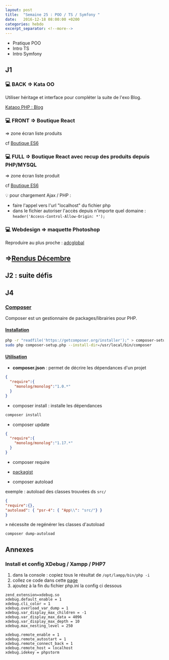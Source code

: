```yaml
---
layout: post
title:  "Semaine 25 : POO / TS / Symfony "
date:   2016-12-18 08:00:00 +0200
categories: hebdo 
excerpt_separator: <!--more-->
---
```


- Pratique POO 
- Intro TS
- Intro Symfony

<!--more-->

## J1

### :computer: BACK => Kata OO

Utiliser héritage et interface pour compléter la suite de l'exo Blog.

[Kataoo PHP : Blog](https://github.com/simplyon2/kataoo)

### :computer: FRONT => Boutique React
    
=> zone écran liste produits

cf [Boutique ES6](https://github.com/simplyon2/demo_boutique_es6)

 
### :computer: FULL => Boutique React avec recup des produits depuis PHP/MYSQL
  
=> zone écran liste produit

cf [Boutique ES6](https://github.com/simplyon2/demo_boutique_es6)

:bulb: pour chargement Ajax / PHP :

- faire l'appel vers l'url "localhost" du fichier php
- dans le fichier autoriser l'accès depuis n'importe quel domaine :
`header('Access-Control-Allow-Origin: *');`

### :computer: Webdesign => maquette Photoshop 

Reproduire au plus proche : [adcglobal](http://adcglobal.org/) 


## =>[Rendus Décembre](https://docs.google.com/spreadsheets/d/13WeolssSbbP7CGHn1Zm5GMN_E0-EhGtF7yUMcyL7Ox0/edit?usp=sharing)

## J2 : suite défis

## J4

### [Composer](https://getcomposer.org/doc/00-intro.md)

Composer est un gestionnaire de packages/librairies pour PHP.

#### [Installation ](https://getcomposer.org/download/)

```bash
php -r "readfile('https://getcomposer.org/installer');" > composer-setup.php
sudo php composer-setup.php --install-dir=/usr/local/bin/composer
```



#### [Utilisation](https://getcomposer.org/doc/01-basic-usage.md)

+ **composer.json** : permet de décrire les dépendances d'un projet

```json
{
  "require":{
    "monolog/monolog":"1.0.*"
  }
}
```

+ composer install : installe les dépendances
```bash
composer install
```
+ composer update

```json
{
  "require":{
    "monolog/monolog":"1.17.*"
  }
}
```

+ composer require

+ [packagist](https://packagist.org)

+ composer autoload

exemple : autoload des classes trouvées ds `src/`
```json
{
"require":{},
"autoload": { "psr-4": { "App\\": "src/"} }
}
```
» nécessite de regénérer les classes d'autoload

```bash
composer dump-autoload
```



## Annexes

### Install et config XDebug / Xampp / PHP7

1. dans la console : copiez tous le résultat de `/opt/lampp/bin/php -i`
2. collez ce code dans cette [page](https://xdebug.org/wizard.php)
3. ajoutez à la fin du fichier php.ini la config ci dessous

```
zend_extension=xdebug.so
xdebug.default_enable = 1
xdebug.cli_color = 1
xdebug.overload_var_dump = 1
xdebug.var_display_max_children = -1
xdebug.var_display_max_data = 4096
xdebug.var_display_max_depth = 10
xdebug.max_nesting_level = 250

xdebug.remote_enable = 1
xdebug.remote_autostart = 1
xdebug.remote_connect_back = 1
xdebug.remote_host = localhost
xdebug.idekey = phpstorm
```

